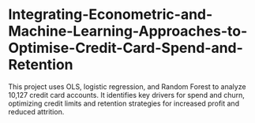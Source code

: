 # Integrating-Econometric-and-Machine-Learning-Approaches-to-Optimise-Credit-Card-Spend-and-Retention
This project uses OLS, logistic regression, and Random Forest to analyze 10,127 credit card accounts. It identifies key drivers for spend and churn, optimizing credit limits and retention strategies for increased profit and reduced attrition.
